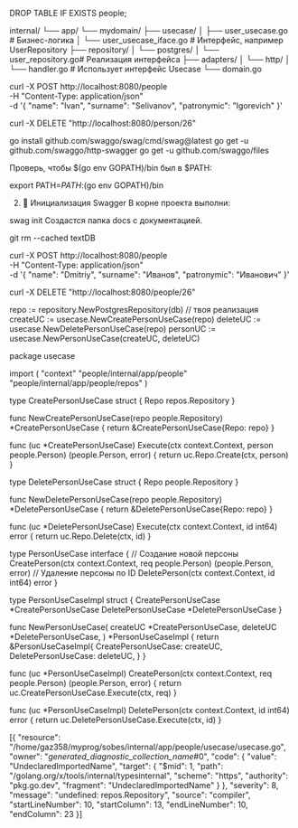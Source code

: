 
DROP TABLE IF EXISTS people;


internal/
└── app/
    └── mydomain/
        ├── usecase/
        │   ├── user_usecase.go        # Бизнес-логика
        │   └── user_usecase_iface.go  # Интерфейс, например UserRepository
        ├── repository/
        │   └── postgres/
        │       └── user_repository.go# Реализация интерфейса
        ├── adapters/
        │   └── http/
        │       └── handler.go         # Использует интерфейс Usecase
        └── domain.go


 curl -X POST http://localhost:8080/people \
  -H "Content-Type: application/json" \
  -d '{
    "name": "Ivan",
    "surname": "Selivanov",
    "patronymic": "Igorevich"
}'

curl -X DELETE "http://localhost:8080/person/26"





go install github.com/swaggo/swag/cmd/swag@latest
go get -u github.com/swaggo/http-swagger
go get -u github.com/swaggo/files

Проверь, чтобы $(go env GOPATH)/bin был в $PATH:


export PATH=$PATH:$(go env GOPATH)/bin

2. 📂 Инициализация Swagger
В корне проекта выполни:


swag init
Создастся папка docs с документацией.


git rm --cached textDB


curl -X POST http://localhost:8080/people \
  -H "Content-Type: application/json" \
  -d '{
    "name": "Dmitriy",
    "surname": "Иванов",
    "patronymic": "Иванович"
  }'

  curl -X DELETE "http://localhost:8080/people/26"

repo := repository.NewPostgresRepository(db) // твоя реализация
createUC := usecase.NewCreatePersonUseCase(repo)
deleteUC := usecase.NewDeletePersonUseCase(repo)
personUC := usecase.NewPersonUseCase(createUC, deleteUC)


package usecase

import (
	"context"
	"people/internal/app/people"
	"people/internal/app/people/repos"
)

type CreatePersonUseCase struct {
	Repo repos.Repository
}

func NewCreatePersonUseCase(repo people.Repository) *CreatePersonUseCase {
	return &CreatePersonUseCase{Repo: repo}
}

func (uc *CreatePersonUseCase) Execute(ctx context.Context, person people.Person) (people.Person, error) {
	return uc.Repo.Create(ctx, person)
}

type DeletePersonUseCase struct {
	Repo people.Repository
}

func NewDeletePersonUseCase(repo people.Repository) *DeletePersonUseCase {
	return &DeletePersonUseCase{Repo: repo}
}

func (uc *DeletePersonUseCase) Execute(ctx context.Context, id int64) error {
	return uc.Repo.Delete(ctx, id)
}

type PersonUseCase interface {
	// Создание новой персоны
	CreatePerson(ctx context.Context, req people.Person) (people.Person, error)
	// Удаление персоны по ID
	DeletePerson(ctx context.Context, id int64) error
}

type PersonUseCaseImpl struct {
	CreatePersonUseCase *CreatePersonUseCase
	DeletePersonUseCase *DeletePersonUseCase
}

func NewPersonUseCase(
	createUC *CreatePersonUseCase,
	deleteUC *DeletePersonUseCase,
) *PersonUseCaseImpl {
	return &PersonUseCaseImpl{
		CreatePersonUseCase: createUC,
		DeletePersonUseCase: deleteUC,
	}
}

func (uc *PersonUseCaseImpl) CreatePerson(ctx context.Context, req people.Person) (people.Person, error) {
	return uc.CreatePersonUseCase.Execute(ctx, req)
}

func (uc *PersonUseCaseImpl) DeletePerson(ctx context.Context, id int64) error {
	return uc.DeletePersonUseCase.Execute(ctx, id)
}

[{
	"resource": "/home/gaz358/myprog/sobes/internal/app/people/usecase/usecase.go",
	"owner": "_generated_diagnostic_collection_name_#0",
	"code": {
		"value": "UndeclaredImportedName",
		"target": {
			"$mid": 1,
			"path": "/golang.org/x/tools/internal/typesinternal",
			"scheme": "https",
			"authority": "pkg.go.dev",
			"fragment": "UndeclaredImportedName"
		}
	},
	"severity": 8,
	"message": "undefined: repos.Repository",
	"source": "compiler",
	"startLineNumber": 10,
	"startColumn": 13,
	"endLineNumber": 10,
	"endColumn": 23
}]



